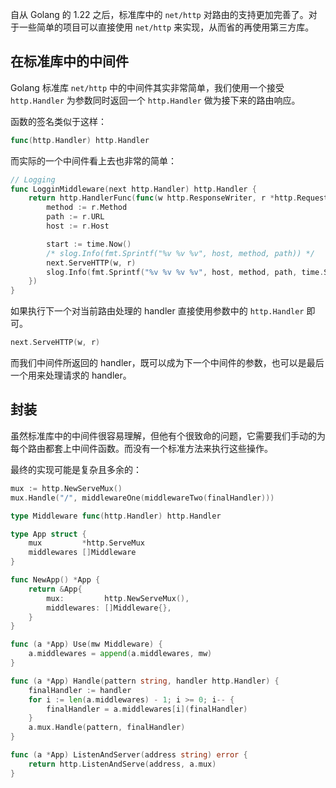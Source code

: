 自从 Golang 的 1.22 之后，标准库中的 `net/http` 对路由的支持更加完善了。对于一些简单的项目可以直接使用 `net/http` 来实现，从而省的再使用第三方库。

## 在标准库中的中间件

Golang 标准库 `net/http` 中的中间件其实非常简单，我们使用一个接受 `http.Handler` 为参数同时返回一个 `http.Handler` 做为接下来的路由响应。

函数的签名类似于这样：

```go
func(http.Handler) http.Handler
```

而实际的一个中间件看上去也非常的简单：

```go
// Logging
func LogginMiddleware(next http.Handler) http.Handler {
	return http.HandlerFunc(func(w http.ResponseWriter, r *http.Request) {
		method := r.Method
		path := r.URL
		host := r.Host

		start := time.Now()
		/* slog.Info(fmt.Sprintf("%v %v %v", host, method, path)) */
		next.ServeHTTP(w, r)
		slog.Info(fmt.Sprintf("%v %v %v %v", host, method, path, time.Since(start)))
	})
}
```

如果执行下一个对当前路由处理的 handler 直接使用参数中的 `http.Handler` 即可。

```go
next.ServeHTTP(w, r)
```

而我们中间件所返回的 handler，既可以成为下一个中间件的参数，也可以是最后一个用来处理请求的 handler。

## 封装

虽然标准库中的中间件很容易理解，但他有个很致命的问题，它需要我们手动的为每个路由都套上中间件函数。而没有一个标准方法来执行这些操作。

最终的实现可能是复杂且多余的：

```go
mux := http.NewServeMux()
mux.Handle("/", middlewareOne(middlewareTwo(finalHandler)))
```

```go
type Middleware func(http.Handler) http.Handler

type App struct {
	mux         *http.ServeMux
	middlewares []Middleware
}

func NewApp() *App {
	return &App{
		mux:         http.NewServeMux(),
		middlewares: []Middleware{},
	}
}

func (a *App) Use(mw Middleware) {
	a.middlewares = append(a.middlewares, mw)
}

func (a *App) Handle(pattern string, handler http.Handler) {
	finalHandler := handler
	for i := len(a.middlewares) - 1; i >= 0; i-- {
		finalHandler = a.middlewares[i](finalHandler)
	}
	a.mux.Handle(pattern, finalHandler)
}

func (a *App) ListenAndServer(address string) error {
	return http.ListenAndServe(address, a.mux)
}
```